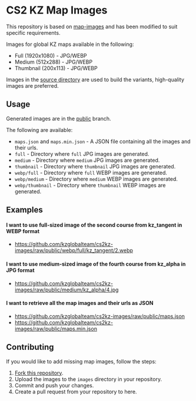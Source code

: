 # CS2 KZ Map Images

This repository is based on [map-images](https://github.com/KZGlobalTeam/map-images) and has been modified to suit specific requirements.

Images for global KZ maps available in the following:
- Full (1920x1080) - JPG/WEBP
- Medium (512x288) - JPG/WEBP
- Thumbnail (200x113) - JPG/WEBP

Images in the [source directory](./images) are used to build the variants, high-quality images are preferred.

## Usage

Generated images are in the [public](https://github.com/KZGlobalTeam/cs2kz-images/tree/public) branch.  

The following are available:
- `maps.json` and `maps.min.json` - A JSON file containing all the images and their urls.
- `full` - Directory where `full` JPG images are generated.
- `medium` - Directory where `medium` JPG images are generated.
- `thumbnail` - Directory where `thumbnail` JPG images are generated.
- `webp/full` - Directory where `full` WEBP images are generated.
- `webp/medium` - Directory where `medium` WEBP images are generated.
- `webp/thumbnail` - Directory where `thumbnail` WEBP images are generated.

## Examples

#### I want to use full-sized image of the second course from kz_tangent in WEBP format
- https://github.com/kzglobalteam/cs2kz-images/raw/public/webp/full/kz_tangent/2.webp

#### I want to use medium-sized image of the fourth course from kz_alpha in JPG format
- https://github.com/kzglobalteam/cs2kz-images/raw/public/medium/kz_alpha/4.jpg

#### I want to retrieve all the map images and their urls as JSON
- https://github.com/kzglobalteam/cs2kz-images/raw/public/maps.json
- https://github.com/kzglobalteam/cs2kz-images/raw/public/maps.min.json

## Contributing
If you would like to add missing map images, follow the steps:
1. [Fork this repository](https://github.com/kzglobalteam/cs2kz-images/fork).
2. Upload the images to the `images` directory in your repository.
3. Commit and push your changes.
4. Create a pull request from your repository to here.
